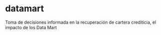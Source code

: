 # datamart
Toma de decisiones informada en la recuperación de cartera crediticia, el impacto de los Data Mart
